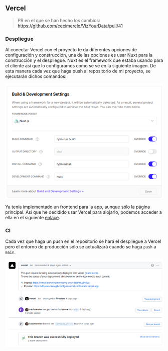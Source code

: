 ## Vercel

> PR en el que se han hecho los cambios: https://github.com/cecimerelo/VizYourData/pull/41

### Despliegue

Al conectar Vercel con el proyecto te da diferentes opciones de configuración y construcción, una
de las opciones es usar Nuxt para la construcción y el despliegue. Nuxt es el framework que estaba usando para el 
cliente así que lo configuramos como se ve en la siguiente imagen. De esta manera cada vez que haga push 
al repositorio de mi proyecto, se ejecutarán dichos comandos:

![build_dev](img/build_dev.png)

Ya tenía implementado un frontend para la app, aunque sólo la página principal. Así que he decidido usar Vercel para alojarlo, 
podemos acceder a ella en el siguiente [enlace](https://viz-your-data.cecimerelo.vercel.app/). 

### CI 
Cada vez que haga un push en el repositorio se hará el despliegue a Vercel pero el entorno de producción sólo se 
actualizará cuando se haga `push` a `main`.

![deploy_vercel](img/deploy_vercel.png)

